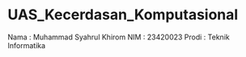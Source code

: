 # UAS_Kecerdasan_Komputasional
Nama  : Muhammad Syahrul Khirom
NIM   : 23420023
Prodi : Teknik Informatika
